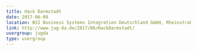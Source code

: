 ```yaml
---
title: Hack Darmstadt
date: 2017-06-09
location: BSI Business Systems Integration Deutschland GmbH, Rheinstraße 97, 64295 Darmstadt
link: http://www.jug-da.de/2017/06/HackDarmstadt/
usergroup: jugda
type: usergroup
---
```

